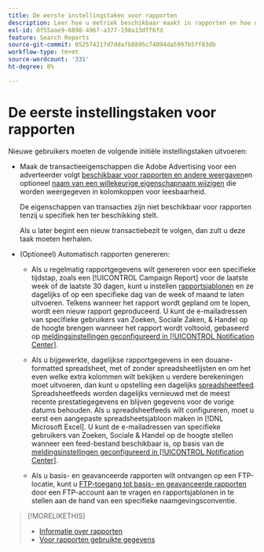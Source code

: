 ```yaml
---
title: De eerste instellingstaken voor rapporten
description: Leer hoe u metriek beschikbaar maakt in rapporten en hoe u rapporten automatiseert.
exl-id: 0f55aae9-6898-4967-a377-190a13dff6fd
feature: Search Reports
source-git-commit: 052574217d7ddafb8895c74094da5997b5ff83db
workflow-type: tm+mt
source-wordcount: '331'
ht-degree: 0%

---
```


# De eerste instellingstaken voor rapporten

Nieuwe gebruikers moeten de volgende initiële instellingstaken uitvoeren:

* Maak de transactieeigenschappen die Adobe Advertising voor een adverteerder volgt [beschikbaar voor rapporten en andere weergaven](/help/search-social-commerce/admin/transaction-properties/transaction-property-edit-available.md)en optioneel [naam van een willekeurige eigenschapnaam wijzigen](/help/search-social-commerce/admin/transaction-properties/transaction-property-edit-display-name.md) die worden weergegeven in kolomkoppen voor leesbaarheid.

  De eigenschappen van transacties zijn niet beschikbaar voor rapporten tenzij u specifiek hen ter beschikking stelt.

  Als u later begint een nieuw transactiebezit te volgen, dan zult u deze taak moeten herhalen.

* (Optioneel) Automatisch rapporten genereren:

   * Als u regelmatig rapportgegevens wilt genereren voor een specifieke tijdstap, zoals een [!UICONTROL Campaign Report] voor de laatste week of de laatste 30 dagen, kunt u instellen [rapportsjablonen](/help/search-social-commerce/reports/automation/templates/template-about.md) en ze dagelijks of op een specifieke dag van de week of maand te laten uitvoeren. Telkens wanneer het rapport wordt gepland om te lopen, wordt een nieuw rapport geproduceerd. U kunt de e-mailadressen van specifieke gebruikers van Zoeken, Sociale Zaken, &amp; Handel op de hoogte brengen wanneer het rapport wordt voltooid, gebaseerd op [meldingsinstellingen geconfigureerd in [!UICONTROL Notification Center]](/help/search-social-commerce/notifications/notification-about.md).

   * Als u bijgewerkte, dagelijkse rapportgegevens in een douane-formatted spreadsheet, met of zonder spreadsheetlijsten en om het even welke extra kolommen wilt bekijken u verdere berekeningen moet uitvoeren, dan kunt u opstelling een dagelijks [spreadsheetfeed](/help/search-social-commerce/reports/automation/spreadsheet-feeds/spreadsheet-feed-about.md). Spreadsheetfeeds worden dagelijks vernieuwd met de meest recente prestatiegegevens en blijven gegevens voor de vorige datums behouden. Als u spreadsheetfeeds wilt configureren, moet u eerst een aangepaste spreadsheetsjabloon maken in [!DNL Microsoft Excel]. U kunt de e-mailadressen van specifieke gebruikers van Zoeken, Sociale &amp; Handel op de hoogte stellen wanneer een feed-bestand beschikbaar is, op basis van de [meldingsinstellingen geconfigureerd in [!UICONTROL Notification Center]](/help/search-social-commerce/notifications/notification-about.md).

   * Als u basis- en geavanceerde rapporten wilt ontvangen op een FTP-locatie, kunt u [FTP-toegang tot basis- en geavanceerde rapporten](/help/search-social-commerce/reports/automation/ftp-reports.md) door een FTP-account aan te vragen en rapportsjablonen in te stellen aan de hand van een specifieke naamgevingsconventie.

>[!MORELIKETHIS]
>
>* [Informatie over rapporten](report-about.md)
>* [Voor rapporten gebruikte gegevens](data-used-for-reports.md)
